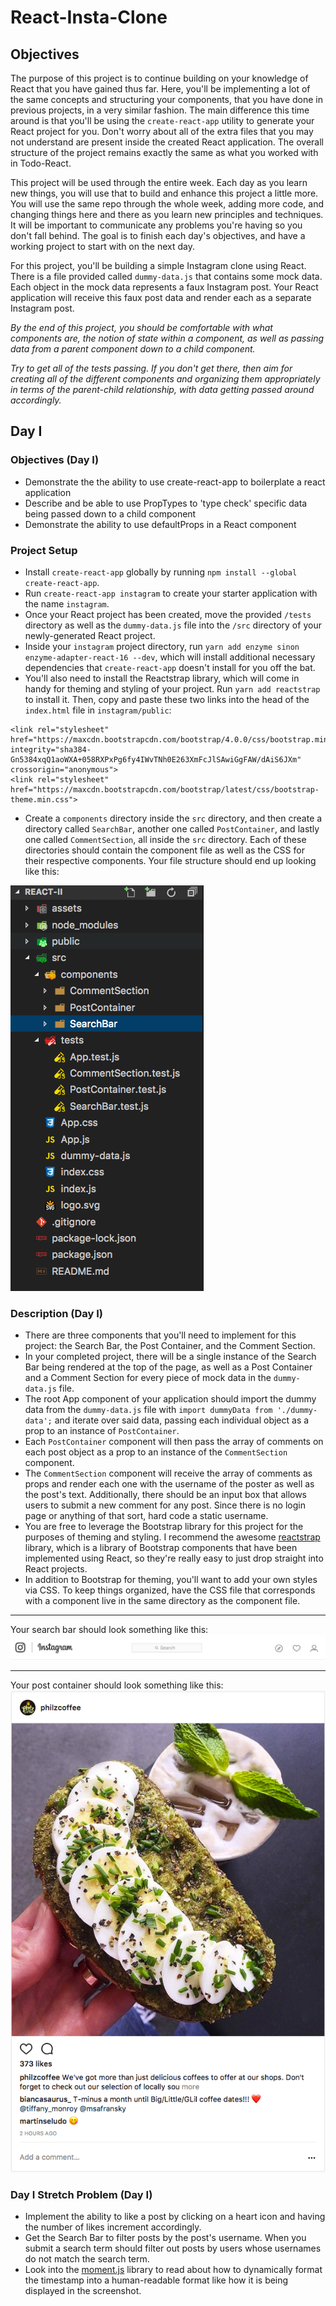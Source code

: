 # React-Insta-Clone

## Objectives

The purpose of this project is to continue building on your knowledge of React that you have gained thus far. Here, you'll be implementing a lot of the same concepts and structuring your components, that you have done in previous projects, in a very similar fashion. The main difference this time around is that you'll be using the `create-react-app` utility to generate your React project for you. Don't worry about all of the extra files that you may not understand are present inside the created React application. The overall structure of the project remains exactly the same as what you worked with in Todo-React.

This project will be used through the entire week. Each day as you learn new things, you will use that to build and enhance this project a little more. You will use the same repo through the whole week, adding more code, and changing things here and there as you learn new principles and techniques. It will be important to communicate any problems you're having so you don't fall behind. The goal is to finish each day's objectives, and have a working project to start with on the next day.

For this project, you'll be building a simple Instagram clone using React. There is a file provided called `dummy-data.js` that contains some mock data. Each object in the mock data represents a faux Instagram post. Your React application will receive this faux post data and render each as a separate Instagram post.

_By the end of this project, you should be comfortable with what components are, the notion of state within a component, as well as passing data from a parent component down to a child component._

_Try to get all of the tests passing. If you don't get there, then aim for creating all of the different components and organizing them appropriately in terms of the parent-child relationship, with data getting passed around accordingly._

## Day I
### Objectives (Day I)
* Demonstrate the the ability to use create-react-app to boilerplate a react application
* Describe and be able to use PropTypes to 'type check' specific data being passed down to a child component
* Demonstrate the ability to use defaultProps in a React component

### Project Setup
* Install `create-react-app` globally by running `npm install --global create-react-app`.
* Run `create-react-app instagram` to create your starter application with the name `instagram`.
* Once your React project has been created, move the provided `/tests` directory as well as the `dummy-data.js` file into the `/src` directory of your newly-generated React project.
* Inside your `instagram` project directory, run `yarn add enzyme sinon enzyme-adapter-react-16 --dev`, which will install additional necessary dependencies that `create-react-app` doesn't install for you off the bat.
* You'll also need to install the Reactstrap library, which will come in handy for theming and styling of your project. Run `yarn add reactstrap` to install it. Then, copy and paste these two links into the head of the `index.html` file in `instagram/public`:

```
<link rel="stylesheet" href="https://maxcdn.bootstrapcdn.com/bootstrap/4.0.0/css/bootstrap.min.css" integrity="sha384-Gn5384xqQ1aoWXA+058RXPxPg6fy4IWvTNh0E263XmFcJlSAwiGgFAW/dAiS6JXm" crossorigin="anonymous">
<link rel="stylesheet" href="https://maxcdn.bootstrapcdn.com/bootstrap/latest/css/bootstrap-theme.min.css">
```

* Create a `components` directory inside the `src` directory, and then create a directory called `SearchBar`, another one called `PostContainer`, and lastly one called `CommentSection`, all inside the `src` directory. Each of these directories should contain the component file as well as the CSS for their respective components. Your file structure should end up looking like this:

![alt tag](/assets/folder_structure.png)

### Description (Day I)

* There are three components that you'll need to implement for this project: the Search Bar, the Post Container, and the Comment Section.
* In your completed project, there will be a single instance of the Search Bar being rendered at the top of the page, as well as a Post Container and a Comment Section for every piece of mock data in the `dummy-data.js` file.
* The root App component of your application should import the dummy data from the `dummy-data.js` file with `import dummyData from './dummy-data';` and iterate over said data, passing each individual object as a prop to an instance of `PostContainer`.
* Each `PostContainer` component will then pass the array of comments on each post object as a prop to an instance of the `CommentSection` component.
* The `CommentSection` component will receive the array of comments as props and render each one with the username of the poster as well as the post's text. Additionally, there should be an input box that allows users to submit a new comment for any post. Since there is no login page or anything of that sort, hard code a static username.
* You are free to leverage the Bootstrap library for this project for the purposes of theming and styling. I recommend the awesome [reactstrap](https://reactstrap.github.io/) library, which is a library of Bootstrap components that have been implemented using React, so they're really easy to just drop straight into React projects.
* In addition to Bootstrap for theming, you'll want to add your own styles via CSS. To keep things organized, have the CSS file that corresponds with a component live in the same directory as the component file.

---

Your search bar should look something like this:
![alt tag](/assets/ig_search_bar.png)

---

Your post container should look something like this:
![alt tag](/assets/ig_post.png)

### Day I Stretch Problem (Day I)

* Implement the ability to like a post by clicking on a heart icon and having the number of likes increment accordingly.
* Get the Search Bar to filter posts by the post's username. When you submit a search term should filter out posts by users whose usernames do not match the search term.
* Look into the [moment.js](https://momentjs.com/) library to read about how to dynamically format the timestamp into a human-readable format like how it is being displayed in the screenshot.
